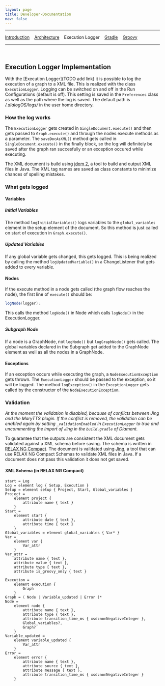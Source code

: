 ```yaml
---
layout: page
title: Developer-Documentation
nav: false
---
```


---
[Introduction](/developerdocumentation.html) &nbsp;&nbsp; [Architecture](architecture.html) &nbsp;&nbsp; Execution Logger &nbsp;&nbsp; [Gradle](gradle.html) &nbsp;&nbsp; [Groovy](groovy.html) 

---
&nbsp;

## Execution Logger Implementation
With the [Execution Logger](TODO add link) it is possible to log the execution of a graph to a XML file. This is realized with the class `ExecutionLogger`. Logging can be switched on and off in the Run Configurations (default is off). This setting is saved in the `Preferences` class as well as the path where the log is saved. The default path is */.dialogOS/logs/* in the user home directory. 


### How the log works
The `ExecutionLogger` gets created in `SingleDocument.execute()` and then gets passed to `Graph.execute()` and through the nodes execute methods as a parameter. The `saveDocAsXML()` method gets called in `SingleDocument.execute()` in the finally block, so the log will definitely be saved after the graph ran succesfully or an exception occured while executing.

The XML document is build using [jdom 2](http://www.jdom.org/), a tool to build and output XML files in Java. The XML tag names are saved as class constants to minimize chances of spelling mistakes.

### What gets logged
#### Variables
##### Initial Variables
The method `logInitialVariables()` logs variables to the `global_variables` element in the setup element of the document. So this method is just called on start of execution in `Graph.execute()`.
##### Updated Variables
If any global variable gets changed, this gets logged. This is being realized by calling the method `logUpdatedVariable()` in a ChangeListener that gets added to every variable.

#### Nodes
If the execute method in a node gets called (the graph flow reaches the node), the first line of `execute()` should be:
```java
logNode(logger);
```
This calls the method `logNode()` in Node which calls `logNode()` in the ExecutionLogger.
##### Subgraph Node
If a node is a GraphNode, not `logNode()` but `logGraphNode()` gets called. The global variables declared in the Subgraph get added to the GraphNode element as well as all the nodes in a GraphNode.

#### Exceptions
If an exception occurs while executing the graph, a `NodeExecutionException` gets thrown. The `ExecutionLogger` should be passed to the exception, so it will be logged. The method `logException()` in the `ExceptionLogger` gets called by the constructor of the `NodeExecutionException`.

### Validation
*At the moment the validation is disabled, because of conflicts between Jing and the MaryTTS plugin. If the conflict is removed, the validation can be enabled again by setting `_validationEnabled` in `ExecutionLogger` to true and uncommenting the import of Jing in the `build.gradle` of Diamant.*

To guarantee that the outputs are consistent the XML document gets validated against a XML schema before saving. The schema is written in [RELAX NG Compact](http://www.relaxng.org/compact-tutorial-20030326.html).
The document is validated using [Jing](https://github.com/relaxng/jing-trang), a tool that can use RELAX NG Compact Schemas to validate XML files in Java. If a document does not pass this validation it does not get saved.

#### XML Schema (in RELAX NG Compact)
```
start = Log
Log = element log { Setup, Execution }
Setup = element setup { Project, Start, Global_variables }
Project =
	element project { 
		attribute name { text }
	}
Start =
	element start {
		attribute date { text },
		attribute time { text }
	}
Global_variables = element global_variables { Var* }
Var = 
	element var {
		Var_attr
	}
Var_attr = 
	attribute name { text },
	attribute value { text },
	attribute type { text },
	attribute is_groovy_only { text }

Execution = 
	element execution { 
		Graph 
	}
Graph = ( Node | Variable_updated | Error )*
Node = 
	element node {
		attribute name { text },
		attribute type { text },
		attribute transition_time_ms { xsd:nonNegativeInteger },
		Global_variables?,
		Graph?
	}
Variable_updated = 
	element variable_updated {
		Var_attr
	}
Error = 
	element error {
		attribute name { text },
		attribute source { text },
		attribute message { text },
		attribute transition_time_ms { xsd:nonNegativeInteger }
	}
```
